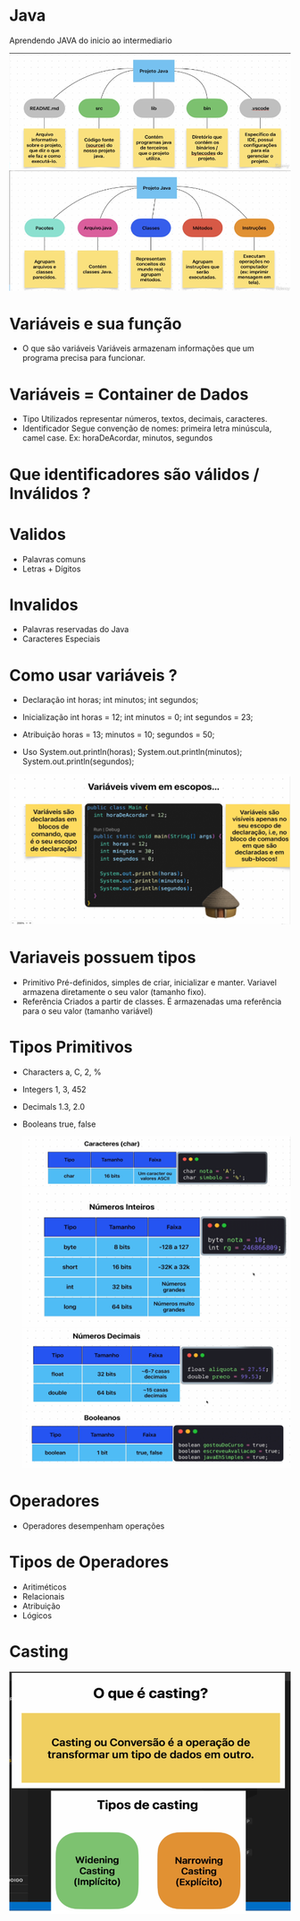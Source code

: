 # Java
Aprendendo JAVA do inicio ao intermediario

![alt text](image.png)
![alt text](image-1.png)

# Variáveis e sua função
* O que são variáveis
    Variáveis armazenam informações que um programa precisa para funcionar.

# Variáveis = Container de Dados
* Tipo 
    Utilizados representar números, textos, decimais, caracteres.
* Identificador
    Segue convenção de nomes: primeira letra minúscula, camel case.
    Ex: horaDeAcordar, minutos, segundos

# Que identificadores são válidos / Inválidos ?
# Validos
* Palavras comuns
* Letras + Dígitos
# Invalidos
* Palavras reservadas do Java
* Caracteres Especiais

# Como usar variáveis ?
* Declaração
    int horas;
    int minutos;
    int segundos;

* Inicialização
    int horas = 12;
    int minutos = 0;
    int segundos = 23;

* Atribuição
    horas = 13;
    minutos = 10;
    segundos = 50;

* Uso
    System.out.println(horas);
    System.out.println(minutos);
    System.out.println(segundos);

![alt text](image-2.png)

# Variaveis possuem tipos
* Primitivo
    Pré-definidos, simples de criar, inicializar e manter. Variavel armazena diretamente o seu valor (tamanho fixo).
* Referência
    Criados a partir de classes. É armazenadas uma referência para o seu valor (tamanho variável)

# Tipos Primitivos
* Characters
  a, C, 2, %

* Integers
  1, 3, 452

* Decimals
  1.3, 2.0

* Booleans
  true, false

  ![alt text](image-3.png)
  ![alt text](image-4.png)
  ![alt text](image-5.png)
  ![alt text](image-6.png)

# Operadores
* Operadores desempenham operações

# Tipos de Operadores
* Aritiméticos
* Relacionais
* Atribuição
* Lógicos

# Casting
![alt text](image-7.png)